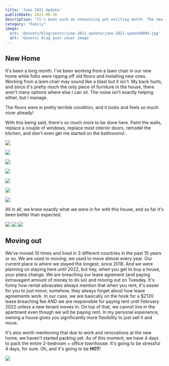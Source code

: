 ```yaml
---
title: 'June 2021 Update'
publishDate: 2021-06-26
description: "It's been such an exhausting yet exciting month. The new house stuff is coming along, moving out is on track, work is buzzing. I'm tired, pumped up, sleepy, and on fire!"
category: "Family"
image:
  src: '@assets/blog/posts/june-2021-update/june-2021-update0004.jpg'
  alt: 'Generic blog post cover image'
---
```


## New Home

It's been a long month. I've been working from a lawn chair in our new home while folks were ripping off old floors and installing new ones. Working from a lawn chair may sound like a blast but it isn't. My back hurts, and since it's pretty much the only piece of furniture in the house, there aren't many options where else I can sit. The noise isn't exactly helping either, but I manage.

The floors were in pretty terrible condition, and it looks and feels so much nicer already!

With this being said, there's so much more to be done here. Paint the walls, replace a couple of windows, replace most interior doors, remodel the kitchen, and don't even get me started on the bathrooms!..

![](assets/blog/posts/june-2021-update/june-2021-update0011.jpg)

![](assets/blog/posts/june-2021-update/june-2021-update0013.jpg)

![](assets/blog/posts/june-2021-update/june-2021-update0014.jpg)

![](assets/blog/posts/june-2021-update/june-2021-update0015.jpg)

![](assets/blog/posts/june-2021-update/june-2021-update0017.jpg)

![](assets/blog/posts/june-2021-update/june-2021-update0016.jpg)

![](assets/blog/posts/june-2021-update/june-2021-update0006.jpg)

All in all, we knew exactly what we were in for with this house, and so far it's been better than expected.

![](assets/blog/posts/june-2021-update/june-2021-update0005.jpg)
![](assets/blog/posts/june-2021-update/june-2021-update0007.jpg)
![](assets/blog/posts/june-2021-update/june-2021-update0010.jpg)

## Moving out

We've moved 10 times and lived in 3 different countries in the past 15 years or so. We are used to moving; we used to move almost every year. Our current place is where we stayed the longest, since 2018. And we were planning on staying here until 2022, but hey, when you get to buy a house, your plans change. We are breaching our lease agrement (and paying extravagant amount of money to do so) and moving out on Tuesday. It's funny how rental advacates always mention that when you rent, it's easier for you to just move; somehow, they always forget about how lease agreements work. In our case, we are basically on the hook for a $2120 lease breaching fee AND we are responsible for paying rent until February 2022 unless a new tenant moves in. On top of that, we cannot live in the apartment even though we will be paying rent. In my personal experience, owning a house gives you significantly more flexibility to just sell it and move.

It's also worth mentioning that due to work and renovations at the new home, we haven't started packing yet. As of this moment, we have 4 days to pack the entire 2-bedroom + office townhouse. It's going to be stressful 4 days, for sure. Oh, and it's going to be **HOT**!

![](assets/blog/posts/june-2021-update/june-2021-update0012.jpg)
